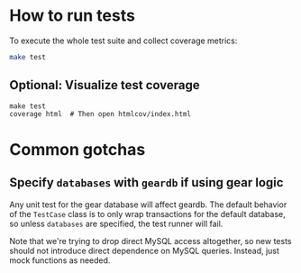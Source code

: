 # How to run tests

To execute the whole test suite and collect coverage metrics:

```bash
make test
```

## Optional: Visualize test coverage
```
make test
coverage html  # Then open htmlcov/index.html
```

# Common gotchas
## Specify `databases` with `geardb` if using gear logic
Any unit test for the gear database will affect geardb. The default behavior of
the `TestCase` class is to only wrap transactions for the default database, so
unless `databases` are specified, the test runner will fail.

Note that we're trying to drop direct MySQL access altogether, so new tests
should not introduce direct dependence on MySQL queries. Instead, just mock
functions as needed.
